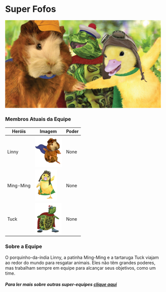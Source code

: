 # Super Fofos

<img src = "imagens/superfofos.jpg">

### Membros Atuais da Equipe

| Heróis | Imagem | Poder |
| ----------- | ----------- | ----------- |
| Linny | <img src = "imagens/linny.png" height = "100"> | None |
| Ming-Ming | <img src = "imagens/ming-ming.png" height = "100"> | None |
| Tuck | <img src = "imagens/tuck.png" height = "100"> | None |

### Sobre a Equipe

O porquinho-da-índia Linny, a patinha Ming-Ming e a tartaruga Tuck viajam ao redor do mundo para resgatar animais. Eles não têm grandes poderes, mas trabalham sempre em equipe para alcançar seus objetivos, como um time.

##### Para ler mais sobre outras super-equipes [clique aqui](https://github.com/CassiaAlthman/super-equipes)
